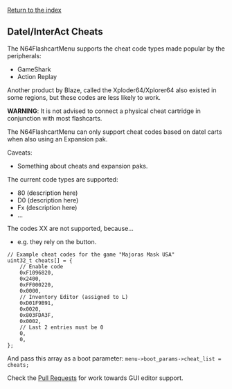 [Return to the index](./00_index.md)
## Datel/InterAct Cheats

The N64FlashcartMenu supports the cheat code types made popular by the peripherals:
- GameShark
- Action Replay

Another product by Blaze, called the Xploder64/Xplorer64 also existed in some regions, but these codes are less likely to work.

**WARNING**: It is not advised to connect a physical cheat cartridge in conjunction with most flashcarts.


The N64FlashcartMenu can only support cheat codes based on datel carts when also using an Expansion pak.

Caveats:
- Something about cheats and expansion paks.

The current code types are supported:
- 80 (description here)
- D0 (description here)
- Fx (description here)
- ...

The codes XX are not supported, because...
- e.g. they rely on the button.

```
// Example cheat codes for the game "Majoras Mask USA"
uint32_t cheats[] = {
    // Enable code
    0xF1096820,
    0x2400,
    0xFF000220,
    0x0000,
    // Inventory Editor (assigned to L)
    0xD01F9B91,
    0x0020,
    0x803FDA3F,
    0x0002,
    // Last 2 entries must be 0
    0,
    0,
};
```

And pass this array as a boot parameter: `menu->boot_params->cheat_list = cheats;`

Check the [Pull Requests](https://github.com/Polprzewodnikowy/N64FlashcartMenu/pulls) for work towards GUI editor support.

